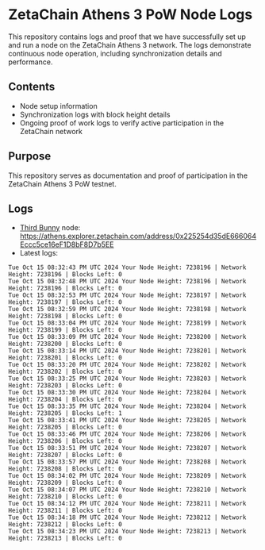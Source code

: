 # ZetaChain Athens 3 PoW Node Logs
This repository contains logs and proof that we have successfully set up and run a node on the ZetaChain Athens 3 network. The logs demonstrate continuous node operation, including synchronization details and performance.

## Contents
- Node setup information
- Synchronization logs with block height details
- Ongoing proof of work logs to verify active participation in the ZetaChain network

## Purpose
This repository serves as documentation and proof of participation in the ZetaChain Athens 3 PoW testnet.

## Logs

- [Third Bunny](https://thirdbunny.xyz/) node: https://athens.explorer.zetachain.com/address/0x225254d35dE666064Eccc5ce16eF1D8bF8D7b5EE
- Latest logs:
```
Tue Oct 15 08:32:43 PM UTC 2024 Your Node Height: 7238196 | Network Height: 7238196 | Blocks Left: 0
Tue Oct 15 08:32:48 PM UTC 2024 Your Node Height: 7238196 | Network Height: 7238196 | Blocks Left: 0
Tue Oct 15 08:32:53 PM UTC 2024 Your Node Height: 7238197 | Network Height: 7238197 | Blocks Left: 0
Tue Oct 15 08:32:59 PM UTC 2024 Your Node Height: 7238198 | Network Height: 7238198 | Blocks Left: 0
Tue Oct 15 08:33:04 PM UTC 2024 Your Node Height: 7238199 | Network Height: 7238199 | Blocks Left: 0
Tue Oct 15 08:33:09 PM UTC 2024 Your Node Height: 7238200 | Network Height: 7238200 | Blocks Left: 0
Tue Oct 15 08:33:14 PM UTC 2024 Your Node Height: 7238201 | Network Height: 7238201 | Blocks Left: 0
Tue Oct 15 08:33:20 PM UTC 2024 Your Node Height: 7238202 | Network Height: 7238202 | Blocks Left: 0
Tue Oct 15 08:33:25 PM UTC 2024 Your Node Height: 7238203 | Network Height: 7238203 | Blocks Left: 0
Tue Oct 15 08:33:30 PM UTC 2024 Your Node Height: 7238204 | Network Height: 7238204 | Blocks Left: 0
Tue Oct 15 08:33:35 PM UTC 2024 Your Node Height: 7238204 | Network Height: 7238205 | Blocks Left: 1
Tue Oct 15 08:33:41 PM UTC 2024 Your Node Height: 7238205 | Network Height: 7238205 | Blocks Left: 0
Tue Oct 15 08:33:46 PM UTC 2024 Your Node Height: 7238206 | Network Height: 7238206 | Blocks Left: 0
Tue Oct 15 08:33:51 PM UTC 2024 Your Node Height: 7238207 | Network Height: 7238207 | Blocks Left: 0
Tue Oct 15 08:33:57 PM UTC 2024 Your Node Height: 7238208 | Network Height: 7238208 | Blocks Left: 0
Tue Oct 15 08:34:02 PM UTC 2024 Your Node Height: 7238209 | Network Height: 7238209 | Blocks Left: 0
Tue Oct 15 08:34:07 PM UTC 2024 Your Node Height: 7238210 | Network Height: 7238210 | Blocks Left: 0
Tue Oct 15 08:34:12 PM UTC 2024 Your Node Height: 7238211 | Network Height: 7238211 | Blocks Left: 0
Tue Oct 15 08:34:18 PM UTC 2024 Your Node Height: 7238212 | Network Height: 7238212 | Blocks Left: 0
Tue Oct 15 08:34:23 PM UTC 2024 Your Node Height: 7238213 | Network Height: 7238213 | Blocks Left: 0
```

